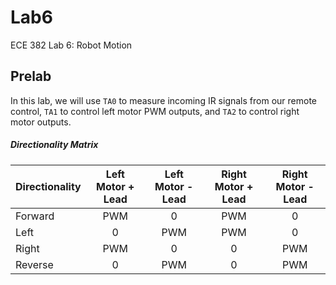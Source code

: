 Lab6
====

ECE 382 Lab 6: Robot Motion


## Prelab
In this lab, we will use `TA0` to measure incoming IR signals from our remote control, `TA1` to control left motor PWM outputs, and `TA2` to control right motor outputs.

##### Directionality Matrix
| Directionality | Left Motor + Lead | Left Motor - Lead | Right Motor + Lead | Right Motor - Lead |
|----------------|:-----------------:|:-----------------:|:------------------:|:------------------:|
| Forward        |        PWM        |         0         |         PWM        |          0         |
| Left           |         0         |        PWM        |         PWM        |          0         |
| Right          |        PWM        |         0         |          0         |         PWM        |
| Reverse        |         0         |        PWM        |          0         |         PWM        |
